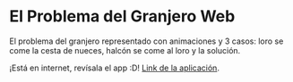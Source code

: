 # El Problema del Granjero Web
El problema del granjero representado con animaciones y 3 casos: loro se come la cesta de nueces, halcón se come al loro y la solución.

¡Está en internet, revísala el app :D! [Link de la aplicación](https://leunknownr.github.io/problema_granjero_web/).
